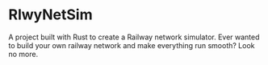 # RlwyNetSim
A project built with Rust to create a Railway network simulator. Ever wanted to build your own railway network and make everything run smooth? Look no more. 
